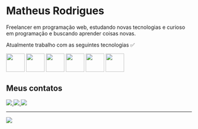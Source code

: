 <link rel="stylesheet" type='text/css' href="https://cdn.jsdelivr.net/gh/devicons/devicon@latest/devicon.min.css" />


<h1>Matheus Rodrigues</h1>


<p>Freelancer em programação web, estudando novas tecnologias e curioso em programação e buscando aprender coisas novas.</p>

Atualmente trabalho com as seguintes tecnologias ✅


<div>
  <img src="https://cdn.jsdelivr.net/gh/devicons/devicon@latest/icons/html5/html5-original.svg" width="50"/>
  <img src="https://cdn.jsdelivr.net/gh/devicons/devicon@latest/icons/css3/css3-original.svg" width="50"/>
  <img src="https://cdn.jsdelivr.net/gh/devicons/devicon@latest/icons/javascript/javascript-original.svg" width="50"/>
  <img src="https://cdn.jsdelivr.net/gh/devicons/devicon@latest/icons/react/react-original.svg" width="50"/>
  <img src="https://cdn.jsdelivr.net/gh/devicons/devicon@latest/icons/nodejs/nodejs-original-wordmark.svg" width="50"/>
 <img src="https://cdn.jsdelivr.net/gh/devicons/devicon@latest/icons/mysql/mysql-original-wordmark.svg" width="50"/>
</div>


<h2>Meus contatos</h2>
<div>
  <a href="mailto:matheus.alvesbr21@gmail.com">
  <img src="https://img.shields.io/badge/Gmail-D14836?style=for-the-badge&logo=gmail&logoColor=white">
  </a>
  <a href="https://www.instagram.com/matheusalvesbr1/">
  <img src="https://img.shields.io/badge/Instagram-E4405F?style=for-the-badge&logo=instagram&logoColor=white">
  </a>
  <a href="https://www.linkedin.com/in/matheus-alves-br/">
    <img src="https://img.shields.io/badge/LinkedIn-0077B5?style=for-the-badge&logo=linkedin&logoColor=white">
  </a>
</div>


<hr>

<img src="https://github-readme-stats.vercel.app/api?username=mhalvesb&theme=blue-gree">

